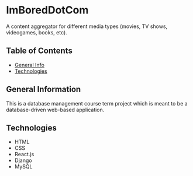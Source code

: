 # ImBoredDotCom

A content aggregator for different media types (movies, TV shows, videogames, books, etc).

## Table of Contents

* [General Info](#General-Information)
* [Technologies](#Technologies)

## General Information

This is a database management course term project which is meant to be a database-driven web-based application.

## Technologies

* HTML
* CSS
* React.js
* Django
* MySQL
